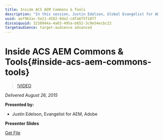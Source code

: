 ```yaml
---
title: Inside ACS AEM Commons & Tools
description: "In this session, Justin Edelson, Global Evangelist for AEM and co-project lead of ACS AEM Commons and ACS AEM Tools will provide some background on the goal and processes used by these open source projects for AEM and demo a few of the key features including: Dispatcher Flush Rules | Sitemap Generator | AEM Fiddle | Generic Lists | Typekit Cloud Service "
uuid: aef962ac-5e21-4582-9da2-cdfa6f5f18ff
discoiquuid: 3210944a-4a03-495a-b652-3c9e54ecbc22
targetaudience: target-audience advanced
---
```


# Inside ACS AEM Commons & Tools{#inside-acs-aem-commons-tools}

>[!VIDEO](https://video.tv.adobe.com/v/19374/?quality=9)

*Delivered August 26, 2015*

**Presented by:**

* Justin Edelson, Evangelist for AEM, Adobe

**Presenter Slides**

[Get File](assets/08262015-commons-and-tools.pptx)
<!--
[Get back to the Overview](https://helpx.adobe.com/experience-manager/kt/eseminars/gems/aem-index.html)
-->
